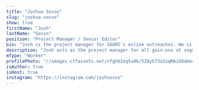 ```yaml
---
title: "Joshua Sosso"
slug: "joshua-sosso"
show: true
firstName: "Josh"
lastName: "Sosso"
position: "Project Manager / Senior Editor"
bio: "Josh is the project manager for SOGMI's online outreaches. He is passionate about bringing transformative change to the media and technology industries, and works as a web develop and designer when he isn't working with SOGMI. He also preaches Sunday nights at Freedom Fellowship Church in San Antonio, TX and frequently appears as a speaker on the Prophetic Voice of Our Time."
description: "Josh acts as the project manager for all goin-ons at sogmi.org. He is passionate about bringing transformative change to the media and technology industries, and probably spends a little too much time immersed in internet culture."
mType: "Worker"
profilePhoto: "//images.ctfassets.net/vfgh62eq5a4k/5Z8yh73o2sqMAiO8aKmsIc/bf8e90962701acda5f785ee00663cefd/13923804_1743051489302951_3753627575376913860_o.jpg"
isAuthor: true
isHost: true
instagram: "https://instagram.com/joshsosso"
---
```

